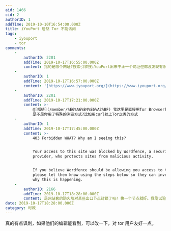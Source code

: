 ```yaml
---
aid: 1466
cid: 2
authorID: 1
addTime: 2019-10-10T16:54:00.000Z
title: iYouPort 居然 Tor 不能访问
tags:
    - iyouport
    - tor
comments:
    -
        authorID: 2201
        addTime: 2019-10-17T16:55:00.000Z
        content: 指的是哪个网址?搜索引擎搜iYouPort出来不止一个网址但都没发现有限制Tor的现象
    -
        authorID: 1
        addTime: 2019-10-17T16:57:00.000Z
        content: '[https://www.iyouport.org/](https://www.iyouport.org/)'
    -
        authorID: 2201
        addTime: 2019-10-17T17:21:00.000Z
        content: >-
            @[榴梿](/member/%E6%A6%B4%E6%A2%BF) 我这里是直接用Tor Browser打开很顺利,
            是不是你用了特殊的浏览方式?比如用curl挂上Tor之类的方式
    -
        authorID: 1
        addTime: 2019-10-17T17:45:00.000Z
        content: >-
            403 Forbidden WHAT? Why am I seeing this?


            Your access to this site was blocked by Wordfence, a security
            provider, who protects sites from malicious activity.


            If you believe Wordfence should be allowing you access to this site,
            please let them know using the steps below so they can investigate
            why this is happening.
    -
        authorID: 2166
        addTime: 2019-10-17T18:28:00.000Z
        content: 是网站套的防火墙对某些出口节点封锁了吧? 换一个节点就好。我刚试验过。
date: 2019-10-17T18:28:00.000Z
category: 时政
---
```


真的有点讽刺，如果他们的编辑能看到，可以改一下，对 tor 用户友好一点。
